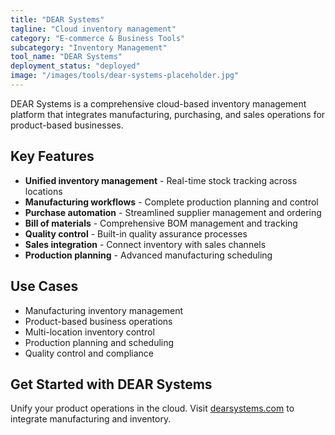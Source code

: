 ```yaml
---
title: "DEAR Systems"
tagline: "Cloud inventory management"
category: "E-commerce & Business Tools"
subcategory: "Inventory Management"
tool_name: "DEAR Systems"
deployment_status: "deployed"
image: "/images/tools/dear-systems-placeholder.jpg"
---
```

DEAR Systems is a comprehensive cloud-based inventory management platform that integrates manufacturing, purchasing, and sales operations for product-based businesses.

## Key Features

- **Unified inventory management** - Real-time stock tracking across locations
- **Manufacturing workflows** - Complete production planning and control
- **Purchase automation** - Streamlined supplier management and ordering
- **Bill of materials** - Comprehensive BOM management and tracking
- **Quality control** - Built-in quality assurance processes
- **Sales integration** - Connect inventory with sales channels
- **Production planning** - Advanced manufacturing scheduling

## Use Cases

- Manufacturing inventory management
- Product-based business operations
- Multi-location inventory control
- Production planning and scheduling
- Quality control and compliance

## Get Started with DEAR Systems

Unify your product operations in the cloud. Visit [dearsystems.com](https://dearsystems.com) to integrate manufacturing and inventory.